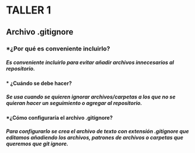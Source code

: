 # **TALLER 1**

## Archivo .gitignore
### *¿Por qué es conveniente incluirlo? 
##### Es conveniente incluirlo para evitar añadir archivos innecesarios al repositorio.
#### * ¿Cuándo se debe hacer? 
##### Se usa cuando se quieren ignorar archivos/carpetas a los que no se quieran hacer un seguimiento o agregar al repositorio.
#### *¿Cómo configuraría el archivo .gitignore? 
##### Para configurarlo se crea el archivo de texto con extensión .gitignore que editamos añadiendo los archivos, patrones de archivos o carpetas que queremos que git ignore.